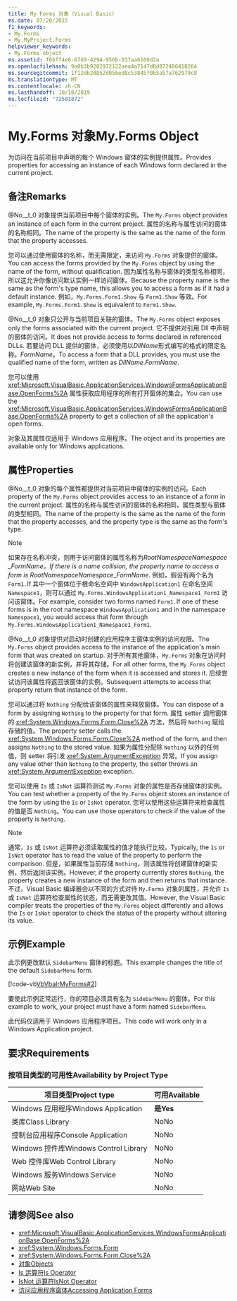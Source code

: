 ```yaml
---
title: My Forms 对象（Visual Basic）
ms.date: 07/20/2015
f1_keywords:
- My.Forms
- My.MyProject.Forms
helpviewer_keywords:
- My.Forms object
ms.assetid: f6bff4e6-6769-4294-956b-037aa6106d2a
ms.openlocfilehash: 9a0b3b9202972122aea4a7147d8d872486418264
ms.sourcegitcommit: 1f12db2d852d05bed8c53845f0b5a57a762979c8
ms.translationtype: MT
ms.contentlocale: zh-CN
ms.lasthandoff: 10/18/2019
ms.locfileid: "72581872"
---
```

# <a name="myforms-object"></a><span data-ttu-id="7fb4a-102">My.Forms 对象</span><span class="sxs-lookup"><span data-stu-id="7fb4a-102">My.Forms Object</span></span>

<span data-ttu-id="7fb4a-103">为访问在当前项目中声明的每个 Windows 窗体的实例提供属性。</span><span class="sxs-lookup"><span data-stu-id="7fb4a-103">Provides properties for accessing an instance of each Windows form declared in the current project.</span></span>

## <a name="remarks"></a><span data-ttu-id="7fb4a-104">备注</span><span class="sxs-lookup"><span data-stu-id="7fb4a-104">Remarks</span></span>

<span data-ttu-id="7fb4a-105">@No__t_0 对象提供当前项目中每个窗体的实例。</span><span class="sxs-lookup"><span data-stu-id="7fb4a-105">The `My.Forms` object provides an instance of each form in the current project.</span></span> <span data-ttu-id="7fb4a-106">属性的名称与属性访问的窗体的名称相同。</span><span class="sxs-lookup"><span data-stu-id="7fb4a-106">The name of the property is the same as the name of the form that the property accesses.</span></span>

<span data-ttu-id="7fb4a-107">您可以通过使用窗体的名称，而无需限定，来访问 `My.Forms` 对象提供的窗体。</span><span class="sxs-lookup"><span data-stu-id="7fb4a-107">You can access the forms provided by the `My.Forms` object by using the name of the form, without qualification.</span></span> <span data-ttu-id="7fb4a-108">因为属性名称与窗体的类型名称相同，所以这允许你像访问默认实例一样访问窗体。</span><span class="sxs-lookup"><span data-stu-id="7fb4a-108">Because the property name is the same as the form's type name, this allows you to access a form as if it had a default instance.</span></span> <span data-ttu-id="7fb4a-109">例如，`My.Forms.Form1.Show` 与 `Form1.Show` 等效。</span><span class="sxs-lookup"><span data-stu-id="7fb4a-109">For example, `My.Forms.Form1.Show` is equivalent to `Form1.Show`.</span></span>

<span data-ttu-id="7fb4a-110">@No__t_0 对象只公开与当前项目关联的窗体。</span><span class="sxs-lookup"><span data-stu-id="7fb4a-110">The `My.Forms` object exposes only the forms associated with the current project.</span></span> <span data-ttu-id="7fb4a-111">它不提供对引用 Dll 中声明的窗体的访问。</span><span class="sxs-lookup"><span data-stu-id="7fb4a-111">It does not provide access to forms declared in referenced DLLs.</span></span> <span data-ttu-id="7fb4a-112">若要访问 DLL 提供的窗体，必须使用以*DllName*形式编写的格式的限定名称。*FormName*。</span><span class="sxs-lookup"><span data-stu-id="7fb4a-112">To access a form that a DLL provides, you must use the qualified name of the form, written as *DllName*.*FormName*.</span></span>

<span data-ttu-id="7fb4a-113">您可以使用 <xref:Microsoft.VisualBasic.ApplicationServices.WindowsFormsApplicationBase.OpenForms%2A> 属性获取应用程序的所有打开窗体的集合。</span><span class="sxs-lookup"><span data-stu-id="7fb4a-113">You can use the <xref:Microsoft.VisualBasic.ApplicationServices.WindowsFormsApplicationBase.OpenForms%2A> property to get a collection of all the application's open forms.</span></span>

<span data-ttu-id="7fb4a-114">对象及其属性仅适用于 Windows 应用程序。</span><span class="sxs-lookup"><span data-stu-id="7fb4a-114">The object and its properties are available only for Windows applications.</span></span>

## <a name="properties"></a><span data-ttu-id="7fb4a-115">属性</span><span class="sxs-lookup"><span data-stu-id="7fb4a-115">Properties</span></span>

<span data-ttu-id="7fb4a-116">@No__t_0 对象的每个属性都提供对当前项目中窗体的实例的访问。</span><span class="sxs-lookup"><span data-stu-id="7fb4a-116">Each property of the `My.Forms` object provides access to an instance of a form in the current project.</span></span> <span data-ttu-id="7fb4a-117">属性的名称与属性访问的窗体的名称相同，属性类型与窗体的类型相同。</span><span class="sxs-lookup"><span data-stu-id="7fb4a-117">The name of the property is the same as the name of the form that the property accesses, and the property type is the same as the form's type.</span></span>

> [!NOTE]
> <span data-ttu-id="7fb4a-118">如果存在名称冲突，则用于访问窗体的属性名称为*RootNamespace*_*Namespace* \_*FormName*。</span><span class="sxs-lookup"><span data-stu-id="7fb4a-118">If there is a name collision, the property name to access a form is *RootNamespace*_*Namespace*\_*FormName*.</span></span> <span data-ttu-id="7fb4a-119">例如，假设有两个名为 `Form1.`If 其中一个窗体位于根命名空间中 `WindowsApplication1` 在命名空间 `Namespace1`，则可以通过 `My.Forms.WindowsApplication1_Namespace1_Form1` 访问该窗体。</span><span class="sxs-lookup"><span data-stu-id="7fb4a-119">For example, consider two forms named `Form1.`If one of these forms is in the root namespace `WindowsApplication1` and in the namespace `Namespace1`, you would access that form through `My.Forms.WindowsApplication1_Namespace1_Form1`.</span></span>

<span data-ttu-id="7fb4a-120">@No__t_0 对象提供对启动时创建的应用程序主窗体实例的访问权限。</span><span class="sxs-lookup"><span data-stu-id="7fb4a-120">The `My.Forms` object provides access to the instance of the application's main form that was created on startup.</span></span> <span data-ttu-id="7fb4a-121">对于所有其他窗体，`My.Forms` 对象在访问时将创建该窗体的新实例，并将其存储。</span><span class="sxs-lookup"><span data-stu-id="7fb4a-121">For all other forms, the `My.Forms` object creates a new instance of the form when it is accessed and stores it.</span></span> <span data-ttu-id="7fb4a-122">后续尝试访问该属性将返回该窗体的实例。</span><span class="sxs-lookup"><span data-stu-id="7fb4a-122">Subsequent attempts to access that property return that instance of the form.</span></span>

<span data-ttu-id="7fb4a-123">您可以通过将 `Nothing` 分配给该窗体的属性来释放窗体。</span><span class="sxs-lookup"><span data-stu-id="7fb4a-123">You can dispose of a form by assigning `Nothing` to the property for that form.</span></span> <span data-ttu-id="7fb4a-124">属性 setter 调用窗体的 <xref:System.Windows.Forms.Form.Close%2A> 方法，然后将 `Nothing` 赋给存储的值。</span><span class="sxs-lookup"><span data-stu-id="7fb4a-124">The property setter calls the <xref:System.Windows.Forms.Form.Close%2A> method of the form, and then assigns `Nothing` to the stored value.</span></span> <span data-ttu-id="7fb4a-125">如果为属性分配除 `Nothing` 以外的任何值，则 setter 将引发 <xref:System.ArgumentException> 异常。</span><span class="sxs-lookup"><span data-stu-id="7fb4a-125">If you assign any value other than `Nothing` to the property, the setter throws an <xref:System.ArgumentException> exception.</span></span>

<span data-ttu-id="7fb4a-126">您可以使用 `Is` 或 `IsNot` 运算符测试 `My.Forms` 对象的属性是否存储窗体的实例。</span><span class="sxs-lookup"><span data-stu-id="7fb4a-126">You can test whether a property of the `My.Forms` object stores an instance of the form by using the `Is` or `IsNot` operator.</span></span> <span data-ttu-id="7fb4a-127">您可以使用这些运算符来检查属性的值是否 `Nothing`。</span><span class="sxs-lookup"><span data-stu-id="7fb4a-127">You can use those operators to check if the value of the property is `Nothing`.</span></span>

> [!NOTE]
> <span data-ttu-id="7fb4a-128">通常，`Is` 或 `IsNot` 运算符必须读取属性的值才能执行比较。</span><span class="sxs-lookup"><span data-stu-id="7fb4a-128">Typically, the `Is` or `IsNot` operator has to read the value of the property to perform the comparison.</span></span> <span data-ttu-id="7fb4a-129">但是，如果属性当前存储 `Nothing`，则该属性将创建窗体的新实例，然后返回该实例。</span><span class="sxs-lookup"><span data-stu-id="7fb4a-129">However, if the property currently stores `Nothing`, the property creates a new instance of the form and then returns that instance.</span></span> <span data-ttu-id="7fb4a-130">不过，Visual Basic 编译器会以不同的方式对待 `My.Forms` 对象的属性，并允许 `Is` 或 `IsNot` 运算符检查属性的状态，而无需更改其值。</span><span class="sxs-lookup"><span data-stu-id="7fb4a-130">However, the Visual Basic compiler treats the properties of the `My.Forms` object differently and allows the `Is` or `IsNot` operator to check the status of the property without altering its value.</span></span>

## <a name="example"></a><span data-ttu-id="7fb4a-131">示例</span><span class="sxs-lookup"><span data-stu-id="7fb4a-131">Example</span></span>

<span data-ttu-id="7fb4a-132">此示例更改默认 `SidebarMenu` 窗体的标题。</span><span class="sxs-lookup"><span data-stu-id="7fb4a-132">This example changes the title of the default `SidebarMenu` form.</span></span>

[!code-vb[VbVbalrMyForms#2](~/samples/snippets/visualbasic/VS_Snippets_VBCSharp/VbVbalrMyForms/VB/Class1.vb#2)]

<span data-ttu-id="7fb4a-133">要使此示例正常运行，你的项目必须具有名为 `SidebarMenu` 的窗体。</span><span class="sxs-lookup"><span data-stu-id="7fb4a-133">For this example to work, your project must have a form named `SidebarMenu`.</span></span>

<span data-ttu-id="7fb4a-134">此代码仅适用于 Windows 应用程序项目。</span><span class="sxs-lookup"><span data-stu-id="7fb4a-134">This code will work only in a Windows Application project.</span></span>

## <a name="requirements"></a><span data-ttu-id="7fb4a-135">要求</span><span class="sxs-lookup"><span data-stu-id="7fb4a-135">Requirements</span></span>

### <a name="availability-by-project-type"></a><span data-ttu-id="7fb4a-136">按项目类型的可用性</span><span class="sxs-lookup"><span data-stu-id="7fb4a-136">Availability by Project Type</span></span>

|<span data-ttu-id="7fb4a-137">项目类型</span><span class="sxs-lookup"><span data-stu-id="7fb4a-137">Project type</span></span>|<span data-ttu-id="7fb4a-138">可用</span><span class="sxs-lookup"><span data-stu-id="7fb4a-138">Available</span></span>|
|---|---|
|<span data-ttu-id="7fb4a-139">Windows 应用程序</span><span class="sxs-lookup"><span data-stu-id="7fb4a-139">Windows Application</span></span>|<span data-ttu-id="7fb4a-140">**是**</span><span class="sxs-lookup"><span data-stu-id="7fb4a-140">**Yes**</span></span>|
|<span data-ttu-id="7fb4a-141">类库</span><span class="sxs-lookup"><span data-stu-id="7fb4a-141">Class Library</span></span>|<span data-ttu-id="7fb4a-142">No</span><span class="sxs-lookup"><span data-stu-id="7fb4a-142">No</span></span>|
|<span data-ttu-id="7fb4a-143">控制台应用程序</span><span class="sxs-lookup"><span data-stu-id="7fb4a-143">Console Application</span></span>|<span data-ttu-id="7fb4a-144">No</span><span class="sxs-lookup"><span data-stu-id="7fb4a-144">No</span></span>|
|<span data-ttu-id="7fb4a-145">Windows 控件库</span><span class="sxs-lookup"><span data-stu-id="7fb4a-145">Windows Control Library</span></span>|<span data-ttu-id="7fb4a-146">No</span><span class="sxs-lookup"><span data-stu-id="7fb4a-146">No</span></span>|
|<span data-ttu-id="7fb4a-147">Web 控件库</span><span class="sxs-lookup"><span data-stu-id="7fb4a-147">Web Control Library</span></span>|<span data-ttu-id="7fb4a-148">No</span><span class="sxs-lookup"><span data-stu-id="7fb4a-148">No</span></span>|
|<span data-ttu-id="7fb4a-149">Windows 服务</span><span class="sxs-lookup"><span data-stu-id="7fb4a-149">Windows Service</span></span>|<span data-ttu-id="7fb4a-150">No</span><span class="sxs-lookup"><span data-stu-id="7fb4a-150">No</span></span>|
|<span data-ttu-id="7fb4a-151">网站</span><span class="sxs-lookup"><span data-stu-id="7fb4a-151">Web Site</span></span>|<span data-ttu-id="7fb4a-152">No</span><span class="sxs-lookup"><span data-stu-id="7fb4a-152">No</span></span>|

## <a name="see-also"></a><span data-ttu-id="7fb4a-153">请参阅</span><span class="sxs-lookup"><span data-stu-id="7fb4a-153">See also</span></span>

- <xref:Microsoft.VisualBasic.ApplicationServices.WindowsFormsApplicationBase.OpenForms%2A>
- <xref:System.Windows.Forms.Form>
- <xref:System.Windows.Forms.Form.Close%2A>
- [<span data-ttu-id="7fb4a-154">对象</span><span class="sxs-lookup"><span data-stu-id="7fb4a-154">Objects</span></span>](../../../visual-basic/language-reference/objects/index.md)
- [<span data-ttu-id="7fb4a-155">Is 运算符</span><span class="sxs-lookup"><span data-stu-id="7fb4a-155">Is Operator</span></span>](../../../visual-basic/language-reference/operators/is-operator.md)
- [<span data-ttu-id="7fb4a-156">IsNot 运算符</span><span class="sxs-lookup"><span data-stu-id="7fb4a-156">IsNot Operator</span></span>](../../../visual-basic/language-reference/operators/isnot-operator.md)
- [<span data-ttu-id="7fb4a-157">访问应用程序窗体</span><span class="sxs-lookup"><span data-stu-id="7fb4a-157">Accessing Application Forms</span></span>](../../../visual-basic/developing-apps/programming/accessing-application-forms.md)
